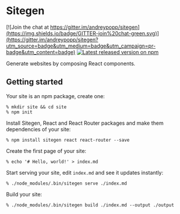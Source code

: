 Sitegen
=======

[![Join the chat at https://gitter.im/andreypopp/sitegen](https://img.shields.io/badge/GITTER-join%20chat-green.svg)](https://gitter.im/andreypopp/sitegen?utm_source=badge&utm_medium=badge&utm_campaign=pr-badge&utm_content=badge) [![Latest released version on npm](https://img.shields.io/npm/v/sitegen.svg)](https://www.npmjs.com/package/sitegen)

Generate websites by composing React components.


Getting started
---------------

Your site is an npm package, create one:

    % mkdir site && cd site
    % npm init

Install Sitegen, React and React Router packages and make them dependencies of
your site:

    % npm install sitegen react react-router --save

Create the first page of your site:

    % echo '# Hello, world!' > index.md

Start serving your site, edit `index.md` and see it updates instantly:

    % ./node_modules/.bin/sitegen serve ./index.md

Build your site:

    % ./node_modules/.bin/sitegen build ./index.md --output ./output
